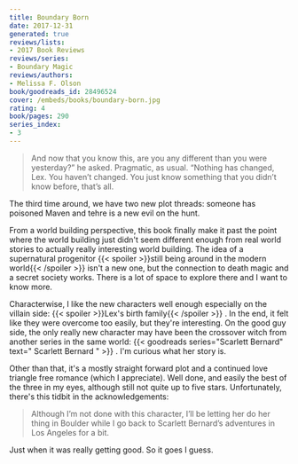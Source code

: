```yaml
---
title: Boundary Born
date: 2017-12-31
generated: true
reviews/lists:
- 2017 Book Reviews
reviews/series:
- Boundary Magic
reviews/authors:
- Melissa F. Olson
book/goodreads_id: 28496524
cover: /embeds/books/boundary-born.jpg
rating: 4
book/pages: 290
series_index:
- 3
---
```

> And now that you know this, are you any different than you were yesterday?” he asked. Pragmatic, as usual. “Nothing has changed, Lex. You haven’t changed. You just know something that you didn’t know before, that’s all.

The third time around, we have two new plot threads: someone has poisoned Maven and tehre is a new evil on the hunt.  

<!--more-->

From a world building perspective, this book finally make it past the point where the world building just didn't seem different enough from real world stories to actually really interesting world building. The idea of a supernatural progenitor  {{< spoiler >}}still being around in the modern world{{< /spoiler >}}  isn't a new one, but the connection to death magic and a secret society works. There is a lot of space to explore there and I want to know more.  

Characterwise, I like the new characters well enough especially on the villain side:  {{< spoiler >}}Lex's birth family{{< /spoiler >}}  . In the end, it felt like they were overcome too easily, but they're interesting. On the good guy side, the only really new character may have been the crossover witch from another series in the same world: {{< goodreads series="Scarlett Bernard" text=" Scarlett Bernard " >}} . I'm curious what her story is.  

Other than that, it's a mostly straight forward plot and a continued love triangle free romance (which I appreciate). Well done, and easily the best of the three in my eyes, although still not quite up to five stars. Unfortunately, there's this tidbit in the acknowledgements:  

> Although I’m not done with this character, I’ll be letting her do her thing in Boulder while I go back to Scarlett Bernard’s adventures in Los Angeles for a bit.

Just when it was really getting good. So it goes I guess.